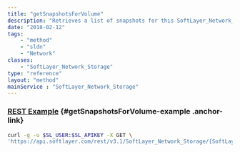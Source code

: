 ```yaml
---
title: "getSnapshotsForVolume"
description: "Retrieves a list of snapshots for this SoftLayer_Network_Storage volume. This method works with the result limits and offset to support pagination. "
date: "2018-02-12"
tags:
    - "method"
    - "sldn"
    - "Network"
classes:
    - "SoftLayer_Network_Storage"
type: "reference"
layout: "method"
mainService : "SoftLayer_Network_Storage"
---
```


### [REST Example](#getSnapshotsForVolume-example) <a href="/article/rest/"><i class="fas fa-question"></i></a> {#getSnapshotsForVolume-example .anchor-link} 
```bash
curl -g -u $SL_USER:$SL_APIKEY -X GET \
'https://api.softlayer.com/rest/v3.1/SoftLayer_Network_Storage/{SoftLayer_Network_StorageID}/getSnapshotsForVolume'
```

